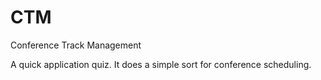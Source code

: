 CTM
===

Conference Track Management

A quick application quiz. It does a simple sort for conference scheduling.

